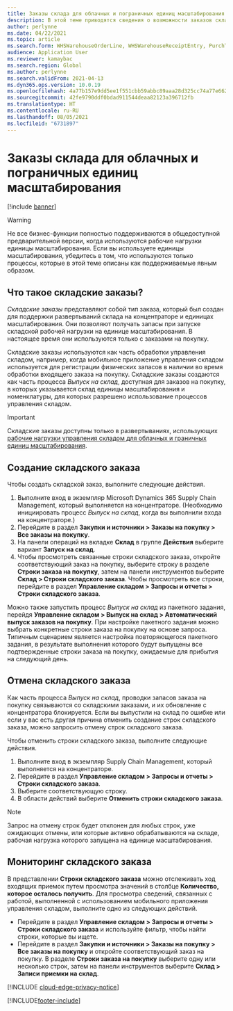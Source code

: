 ```yaml
---
title: Заказы склада для облачных и пограничных единиц масштабирования
description: В этой теме приводятся сведения о возможности заказов склада, которые используются как часть рабочей нагрузки единицы масштабирования склада.
author: perlynne
ms.date: 04/22/2021
ms.topic: article
ms.search.form: WHSWarehouseOrderLine, WHSWarehouseReceiptEntry, PurchTable
audience: Application User
ms.reviewer: kamaybac
ms.search.region: Global
ms.author: perlynne
ms.search.validFrom: 2021-04-13
ms.dyn365.ops.version: 10.0.19
ms.openlocfilehash: 4a77b157e9dd5ee1f551cbb59abbc89aaa28d325cc74a77e6624f25902c5b19e
ms.sourcegitcommit: 42fe9790ddf0bdad911544deaa82123a396712fb
ms.translationtype: HT
ms.contentlocale: ru-RU
ms.lasthandoff: 08/05/2021
ms.locfileid: "6731897"
---
```

# <a name="warehouse-orders-for-cloud-and-edge-scale-units"></a>Заказы склада для облачных и пограничных единиц масштабирования

[!include [banner](../includes/banner.md)]

> [!WARNING]
> Не все бизнес-функции полностью поддерживаются в общедоступной предварительной версии, когда используются рабочие нагрузки единицы масштабирования. Если вы используете единицы масштабирования, убедитесь в том, что используются только процессы, которые в этой теме описаны как поддерживаемые явным образом.

## <a name="what-are-warehouse-orders"></a>Что такое складские заказы?

*Складские заказы* представляют собой тип заказа, который был создан для поддержки развертываний склада на концентраторе и единицах масштабирования. Они позволяют получать запасы при запуске складской рабочей нагрузки на единице масштабирования. В настоящее время они используются только с заказами на покупку.

Складские заказы используются как часть обработки управления складом, например, когда мобильное приложение управления складом используется для регистрации физических запасов в наличии во время обработки входящего заказа на покупку. Складские заказы создаются как часть процесса *Выпуск на склад*, доступная для заказов на покупку, в которых указывается склад единицы масштабирования и номенклатуры, для которых разрешено использование процессов управления складом.

> [!IMPORTANT]
> Складские заказы доступны только в развертываниях, использующих [рабочие нагрузки управления складом для облачных и граничных единиц масштабирования](cloud-edge-workload-warehousing.md).

## <a name="create-a-warehouse-order"></a>Создание складского заказа

Чтобы создать складской заказ, выполните следующие действия.

1. Выполните вход в экземпляр Microsoft Dynamics 365 Supply Chain Management, который выполняется на концентраторе. (Необходимо инициировать процесс *Выпуск на склад*, когда вы выполнили входа на концентраторе.)
1. Перейдите в раздел **Закупки и источники \> Заказы на покупку \> Все заказы на покупку**.
1. На панели операций на вкладке **Склад** в группе **Действия** выберите вариант **Запуск на склад**.
1. Чтобы просмотреть связанные строки складского заказа, откройте соответствующий заказ на покупку, выберите строку в разделе **Строки заказа на покупку**, затем на панели инструментов выберите **Склад \> Строки складского заказа**. Чтобы просмотреть все строки, перейдите в раздел **Управление складом \> Запросы и отчеты \> Строки складского заказа**.

Можно также запустить процесс *Выпуск на склад* из пакетного задания, перейдя **Управление складом > Выпуск на склад > Автоматический выпуск заказов на покупку**. При настройке пакетного задания можно выбрать конкретные строки заказа на покупку на основе запроса. Типичным сценарием является настройка повторяющегося пакетного задания, в результате выполнения которого будут выпущены все подтвержденные строки заказа на покупку, ожидаемые для прибытия на следующий день.

## <a name="cancel-a-warehouse-order"></a>Отмена складского заказа

Как часть процесса *Выпуск на склад*, проводки запасов заказа на покупку связываются со складскими заказами, и их обновление с концентратора блокируется. Если вы выпустили на склад по ошибке или если у вас есть другая причина отменить создание строк складского заказа, можно запросить отмену строк складского заказа.

Чтобы отменить строки складского заказа, выполните следующие действия.

1. Выполните вход в экземпляр Supply Chain Management, который выполняется на концентраторе.
1. Перейдите в раздел **Управление складом \> Запросы и отчеты \> Строки складского заказа**.
1. Выберите соответствующую строку.
1. В области действий выберите **Отменить строки складского заказа**.

> [!NOTE]
> Запрос на отмену строк будет отклонен для любых строк, уже ожидающих отмены, или которые активно обрабатываются на складе, рабочая нагрузка которого запущена на единице масштабирования.

## <a name="monitor-a-warehouse-order"></a>Мониторинг складского заказа

В представлении **Строки складского заказа** можно отслеживать ход входящих приемок путем просмотра значений в столбце **Количество, которое осталось получить**. Для просмотра сведений, связанных с работой, выполненной с использованием мобильного приложения управления складом, выполните одно из следующих действий.

- Перейдите в раздел **Управление складом \> Запросы и отчеты \> Строки складского заказа** и используйте фильтр, чтобы найти строки, которые вы ищете.
- Перейдите в раздел **Закупки и источники \> Заказы на покупку \> Все заказы на покупку** и откройте соответствующий заказ на покупку. В разделе **Строки заказа на покупку** выберите одну или несколько строк, затем на панели инструментов выберите **Склад \> Записи приемки на склад**.

[!INCLUDE [cloud-edge-privacy-notice](../../includes/cloud-edge-privacy-notice.md)]


[!INCLUDE[footer-include](../../includes/footer-banner.md)]
